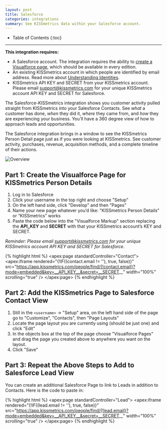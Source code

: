 ```yaml
---
layout: post
title: Salesforce
categories: integrations
summary: See KISSmetrics data within your Salesforce account.
---
```

* Table of Contents
{:toc}
* * *

**This integration requires:**

* A Salesforce account. The integration requires the ability to [create a Visualforce page][visualforce-page], which should be available in every edition.
* An existing KISSmetrics account in which people are identified by email address. Read more about [Understanding Identities][identities].
* KISSmetrics API KEY and SECRET from your KISSmetrics account. Please email [support@kissmetrics.com][request] for your unique KISSmetrics account API KEY and SECRET for Salesforce.

The Salesforce-KISSmetrics integration shows you customer activity pulled straight from KISSmetrics into your Salesforce Contacts. See *what* a customer has done, *when* they did it, *where* they came from, and *how* they are experiencing your business. You’ll have a 360 degree view of how to approach leads and opportunities.

The Salesforce integration brings in a window to see the KISSmetrics Person Detail page just as if you were looking at KISSmetrics. See customer activity, purchases, revenue, acquisition methods, and a complete timeline of their actions.

![Overview][ssoverview]

## Part 1: Create the Visualforce Page for KISSmetrics Person Details

1. Log in to Salesforce
2. Click your username in the top right and choose "Setup"
3. On the left hand side, click "Develop" and then "Pages"
4. Name your new page whatever you’d like: "KISSmetrics Person Details" or “KISSmetrics” works
5. Paste the code below into the "Visualforce Markup" section replacing the __API_KEY__ and __SECRET__ with that your KISSmetrics account’s KEY and SECRET.

*Reminder: Please email [support@kissmetrics.com][request] for your unique KISSmetrics account API KEY and SECRET for Salesforce.*

{% highlight html %}
<apex:page standardController="Contact">
  <apex:iframe
    rendered="{!IF((contact.email != ''), true, false)}"
    src="https://app.kissmetrics.com/people/find/{!contact.email}?mode=embedded&key=__API_KEY__&secret=__SECRET__"
    width="100%"
    scrolling="true"
  />
</apex:page>
{% endhighlight %}

## Part 2: Add the KISSmetrics Page to Salesforce Contact View

1. Still in the `<username>` -> "Setup" area, on the left hand side of the page go to "Customize", "Contacts", then "Page Layouts"
2. Locate the page layout you are currently using (should be just one) and click "Edit"
3. In the objects box at the top of the page choose "Visualforce Pages" and drag the page you created above to anywhere you want on the layout.
4. Click "Save"

## Part 3: Repeat the Above Steps to Add to Salesforce Lead View

You can create an additional Salesforce Page to link to Leads in addition to Contacts. Here is the code to paste in:

{% highlight html %}
<apex:page standardController="Lead">
  <apex:iframe rendered="{!IF((lead.email != ''), true, false)}" src="https://app.kissmetrics.com/people/find/{!lead.email}?mode=embedded&key=__API_KEY__&secret=__SECRET__" width="100%" scrolling="true" />
</apex:page>
{% endhighlight %}

[visualforce-page]: http://na8.salesforce.com/help/doc/en/pages_creating.htm
[request]: mailto:support@kissmetrics.com?subject=%5BSalesforce%5D%20Requesting%20Access

[ssoverview]: https://s3.amazonaws.com/kissmetrics-support-files/assets/integrations/salesforce/overview.png
[identities]: http://support.kissmetrics.com/getting-started/understanding-identities
